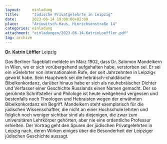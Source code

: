 ```yaml
---
layout:     einladung
title:      "Jüdische Privatgelehrte in Leipzig"
date:       2023-06-14 19:00:00+02:00
place:      "Ariowitsch-Haus, Hinrichsenstraße 14"
categories: einladung
attachment: "einladungen/2023-06-14-KatrinLoeffler.pdf"
tag: archive
---
```


**Dr. Katrin Löffler**
Leipzig

Das Berliner Tageblatt meldete im März 1902, dass Dr. Salomon Mandelkern in Wien, wo er sich vorübergehend aufgehalten habe, verstorben sei. Er sei ein »Gelehrter von internationalem Rufe, der seit Jahrzehnten in Leipzig« gewirkt habe. Sein Hauptwerk sei die hebräisch-chaldäische Bibelkonkordanz, darüber hinaus habe er sich als neuhebräischer Dichter und Verfasser einer Geschichte Russlands einen Namen gemacht. Der so gerühmte Schriftsteller und Philologe ist heute weitgehend vergessen und bestenfalls noch Theologen und Hebraisten wegen der erwähnten Bibelkonkordanz ein Begriff. Mandelkern steht exemplarisch für die jüdischen Wissenschaftler, die nicht an einer Hochschule lehrten und folglich noch weniger sichtbar sind als diejenigen, die zwar zum universitären Lehrkörper gehörten, aber nie eine ordentliche Professur erhielten. Der Vortrag geht den Spuren der jüdischen Privatgelehrten in Leipzig nach, deren Wirken einiges über die Besonderheit der Leipziger jüdischen Geschichte aussagt.
